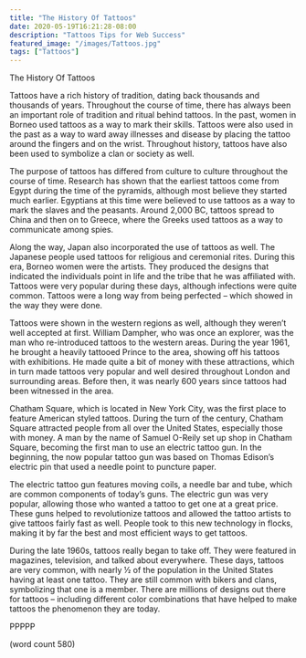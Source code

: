 ```yaml
---
title: "The History Of Tattoos"
date: 2020-05-19T16:21:28-08:00
description: "Tattoos Tips for Web Success"
featured_image: "/images/Tattoos.jpg"
tags: ["Tattoos"]
---
```


The History Of Tattoos

Tattoos have a rich history of tradition, dating back thousands and thousands of years.  Throughout the course of time, there has always been an important role of tradition and ritual behind tattoos.  In the past, women in Borneo used tattoos as a way to mark their skills.  Tattoos were also used in the past as a way to ward away illnesses and disease by placing the tattoo around the fingers and on the wrist.  Throughout history, tattoos have also been used to symbolize a clan or society as well.

The purpose of tattoos has differed from culture to culture throughout the course of time.  Research has shown that the earliest tattoos come from Egypt during the time of the pyramids, although most believe they started much earlier.  Egyptians at this time were believed to use tattoos as a way to mark the slaves and the peasants.  Around 2,000 BC, tattoos spread to China and then on to Greece, where the Greeks used tattoos as a way to communicate among spies.

Along the way, Japan also incorporated the use of tattoos as well.  The Japanese people used tattoos for religious and ceremonial rites.  During this era, Borneo women were the artists.  They produced the designs that indicated the individuals point in life and the tribe that he was affiliated with.  Tattoos were very popular during these days, although infections were quite common.  Tattoos were a long way from being perfected – which showed in the way they were done.

Tattoos were shown in the western regions as well, although they weren’t well accepted at first.  William Dampher, who was once an explorer, was the man who re-introduced tattoos to the western areas.  During the year 1961, he brought a heavily tattooed Prince to the area, showing off his tattoos with exhibitions.  He made quite a bit of money with these attractions, which in turn made tattoos very popular and well desired throughout London and surrounding areas.  Before then, it was nearly 600 years since tattoos had been witnessed in the area.

Chatham Square, which is located in New York City, was the first place to feature American styled tattoos.  During the turn of the century, Chatham Square attracted people from all over the United States, especially those with money.  A man by the name of Samuel O-Reily set up shop in Chatham Square, becoming the first man to use an electric tattoo gun.  In the beginning, the now popular tattoo gun was based on Thomas Edison’s electric pin that used a needle point to puncture paper.

The electric tattoo gun features moving coils, a needle bar and tube, which are common components of today’s guns.  The electric gun was very popular, allowing those who wanted a tattoo to get one at a great price.  These guns helped to revolutionize tattoos and allowed the tattoo artists to give tattoos fairly fast as well.  People took to this new technology in flocks, making it by far the best and most efficient ways to get tattoos.

During the late 1960s, tattoos really began to take off.  They were featured in magazines, television, and talked about everywhere.  These days, tattoos are very common, with nearly ½ of the population in the United States having at least one tattoo.  They are still common with bikers and clans, symbolizing that one is a member.  There are millions of designs out there for tattoos – including different color combinations that have helped to make tattoos the phenomenon they are today.

PPPPP

(word count 580)
